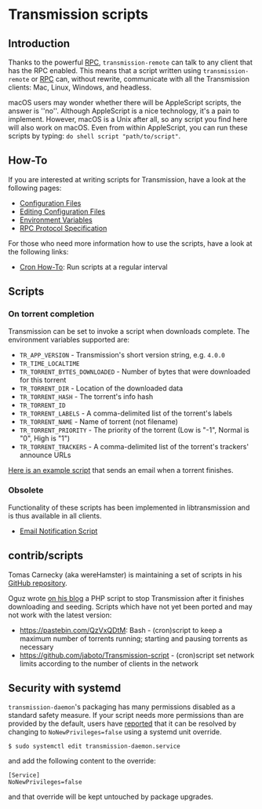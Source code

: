 # Transmission scripts
## Introduction
Thanks to the powerful [RPC](./rpc-spec.md), `transmission-remote` can talk to any client that has the RPC enabled. This means that a script written using `transmission-remote` or [RPC](./rpc-spec.md) can, without rewrite, communicate with all the Transmission clients: Mac, Linux, Windows, and headless.

macOS users may wonder whether there will be AppleScript scripts, the answer is ''no''. Although AppleScript is a nice technology, it's a pain to implement. However, macOS is a Unix after all, so any script you find here will also work on macOS. Even from within AppleScript, you can run these scripts by typing: `do shell script "path/to/script"`.

## How-To
If you are interested at writing scripts for Transmission, have a look at the following pages:
 * [Configuration Files](Configuration-Files.md)
 * [Editing Configuration Files](Editing-Configuration-Files.md)
 * [Environment Variables](Environment-Variables.md)
 * [RPC Protocol Specification](rpc-spec.md)

For those who need more information how to use the scripts, have a look at the following links:
 * [Cron How-To](https://help.ubuntu.com/community/CronHowto ): Run scripts at a regular interval

## Scripts

### On torrent completion
Transmission can be set to invoke a script when downloads complete. The environment variables supported are:

 * `TR_APP_VERSION` - Transmission's short version string, e.g. `4.0.0`
 * `TR_TIME_LOCALTIME`
 * `TR_TORRENT_BYTES_DOWNLOADED` - Number of bytes that were downloaded for this torrent
 * `TR_TORRENT_DIR` - Location of the downloaded data
 * `TR_TORRENT_HASH` - The torrent's info hash
 * `TR_TORRENT_ID`
 * `TR_TORRENT_LABELS` - A comma-delimited list of the torrent's labels
 * `TR_TORRENT_NAME` - Name of torrent (not filename)
 * `TR_TORRENT_PRIORITY` - The priority of the torrent (Low is "-1", Normal is "0", High is "1")
 * `TR_TORRENT_TRACKERS` - A comma-delimited list of the torrent's trackers' announce URLs

[Here is an example script](https://trac.transmissionbt.com/browser/trunk/extras/send-email-when-torrent-done.sh) that sends an email when a torrent finishes.

### Obsolete
Functionality of these scripts has been implemented in libtransmission and is thus available in all clients.

 * [Email Notification Script](https://github.com/transmission/transmission/blob/main/extras/send-email-when-torrent-done.sh)

## contrib/scripts
Tomas Carnecky (aka wereHamster) is maintaining a set of scripts in his [GitHub repository](https://github.com/wereHamster/transmission/tree/master/contrib/scripts/ ).

Oguz wrote [on his blog](https://oguzarduc.blogspot.com/2012/05/transmission-quit-script-in-php.html) a PHP script to stop Transmission after it finishes downloading and seeding.
Scripts which have not yet been ported and may not work with the latest version:
 * https://pastebin.com/QzVxQDtM: Bash - (cron)script to keep a maximum number of torrents running; starting and pausing torrents as necessary
 * https://github.com/jaboto/Transmission-script - (cron)script set network limits according to the number of clients in the network

## Security with systemd
`transmission-daemon`'s packaging has many permissions disabled as a standard safety measure. If your script needs more permissions than are provided by the default, users have [reported](https://github.com/transmission/transmission/issues/1951) that it can be resolved by changing to `NoNewPrivileges=false` using a systemd unit override.

```
$ sudo systemctl edit transmission-daemon.service
```

and add the following content to the override:

```
[Service]
NoNewPrivileges=false
```

and that override will be kept untouched by package upgrades.
